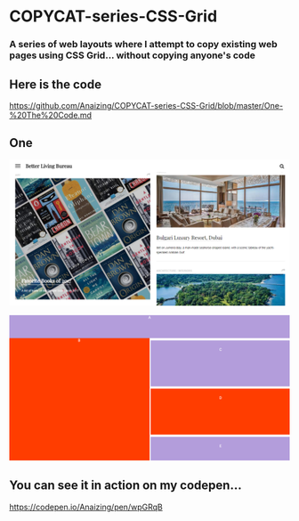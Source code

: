 # COPYCAT-series-CSS-Grid
### A series of web layouts where I attempt to copy existing web pages using CSS Grid... without copying anyone's code

## Here is the code
https://github.com/Anaizing/COPYCAT-series-CSS-Grid/blob/master/One-%20The%20Code.md

## One
![Screenshot](One.png)

![Screenshot](One1.png)

## You can see it in action on my codepen...

https://codepen.io/Anaizing/pen/wpGRqB
